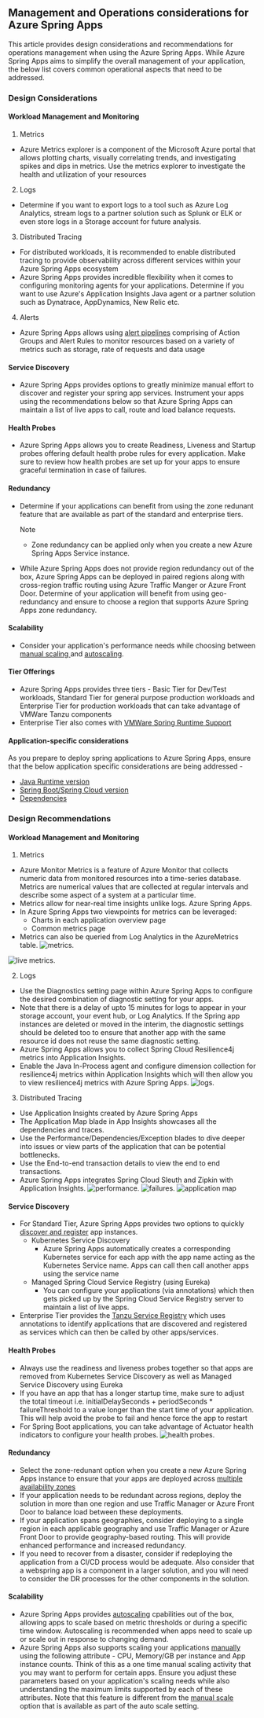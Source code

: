 <!-- Landing Zone Accelerator - Azure Spring App -Network Topology And Connectivity.MD v1 -->

## Management and Operations considerations for Azure Spring Apps

This article provides design considerations and recommendations for operations management when using the Azure Spring Apps. While Azure Spring Apps aims to simplify the overall management of your application, the below list covers common operational aspects that need to be addressed.

### Design Considerations

#### Workload Management and Monitoring

1. Metrics
- Azure Metrics explorer is a component of the Microsoft Azure portal that allows plotting charts, visually correlating trends, and investigating spikes and dips in metrics. Use the metrics explorer to investigate the health and utilization of your resources
2. Logs
- Determine if you want to export logs to a tool such as Azure Log Analytics, stream logs to a partner solution such as Splunk or ELK or even store logs in a Storage account for future analysis. 
3. Distributed Tracing  
- For distributed workloads, it is recommended to enable distributed tracing to provide observability across different services within your Azure Spring Apps ecosystem
- Azure Spring Apps provides incredible flexibility when it comes to configuring monitoring agents for your applications. Determine if you want to use Azure's Application Insights Java agent or a partner solution such as Dynatrace, AppDynamics, New Relic etc.
4. Alerts
- Azure Spring Apps allows using [alert pipelines](https://learn.microsoft.com/en-us/azure/spring-apps/tutorial-alerts-action-groups) comprising of Action Groups and Alert Rules to monitor resources based on a variety of metrics such as storage, rate of requests and data usage

#### Service Discovery
- Azure Spring Apps provides options to greatly minimize manual effort to discover and register your spring app services. Instrument your apps using the recommendations below so that Azure Spring Apps can maintain a list of live apps to call, route and load balance requests.

#### Health Probes
- Azure Spring Apps allows you to create Readiness, Liveness and Startup probes offering default health probe rules for every application. Make sure to review how health probes are set up for your apps to ensure graceful termination in case of failures.

#### Redundancy
- Determine if your applications can benefit from using the zone redunant feature that are available as part of the standard and enterprise tiers.
  > [!NOTE]
  >- Zone redundancy can be applied only when you create a new Azure Spring Apps Service instance.

- While Azure Spring Apps does not provide region redundancy out of the box, Azure Spring Apps can be deployed in paired regions along with cross-region traffic routing using Azure Traffic Manger or Azure Front Door. Determine of your application will benefit from using geo-redundancy and ensure to choose a region that supports Azure Spring Apps zone redundancy.

#### Scalability
- Consider your application's performance needs while choosing between [manual scaling ](https://learn.microsoft.com/en-us/azure/spring-apps/how-to-scale-manual) and [autoscaling](https://learn.microsoft.com/en-us/azure/spring-apps/how-to-setup-autoscale).

#### Tier Offerings
   - Azure Spring Apps provides three tiers - Basic Tier for Dev/Test workloads, Standard Tier for general purpose production workloads and Enterprise Tier for production workloads that can take advantage of VMWare Tanzu components
   - Enterprise Tier also comes with [VMWare Spring Runtime Support](https://learn.microsoft.com/en-us/azure/spring-apps/faq?pivots=programming-language-java#how-do-i-get-vmware-spring-runtime-support-enterprise-tier-only)


#### Application-specific considerations
As you prepare to deploy spring applications to Azure Spring Apps, ensure that the below application specific considerations are being addressed -

- [Java Runtime version](https://learn.microsoft.com/en-us/azure/spring-apps/faq?pivots=programming-language-java#which-versions-of-java-runtime-are-supported-in-azure-spring-apps)
- [Spring Boot/Spring Cloud version](https://learn.microsoft.com/en-us/azure/spring-apps/how-to-prepare-app-deployment?tabs=basic-standard-tier&pivots=programming-language-java#spring-boot-and-spring-cloud-versions)
- [Dependencies](https://learn.microsoft.com/en-us/azure/spring-apps/how-to-prepare-app-deployment?tabs=basic-standard-tier&pivots=programming-language-java#dependencies-for-spring-boot-version-24252627)


### Design Recommendations

#### Workload Management and Monitoring

1. Metrics
- Azure Monitor Metrics is a feature of Azure Monitor that collects numeric data from monitored resources into a time-series database. Metrics are numerical values that are collected at regular intervals and describe some aspect of a system at a particular time.
- Metrics allow for near-real time insights unlike logs. Azure Spring Apps.
- In Azure Spring Apps two viewpoints for metrics can be leveraged:
  - Charts in each application overview page
  - Common metrics page
- Metrics can also be queried from Log Analytics in the AzureMetrics table.
![metrics.](../Design-Areas/images/monitoring-metrics.jpg)

![live metrics.](docs/Design-Areas/images/monitoring-live-metrics.jpg)

2. Logs
- Use the Diagnostics setting page within Azure Spring Apps to configure the desired combination of diagnostic setting for your apps.
- Note that there is a delay of upto 15 minutes for logs to appear in your storage account, your event hub, or Log Analytics. If the Spring app instances are deleted or moved in the interim, the diagnostic settings should be deleted too to ensure that another app with the same resource id does not reuse the same diagnostic setting.
- Azure Spring Apps allows you to collect Spring Cloud Resilience4j metrics into Application Insights.
- Enable the Java In-Process agent and configure dimension collection for resilience4j metrics within Application Insights which will then allow you to view resilience4j metrics with Azure Spring Apps.
![logs.](docs/Design-Areas/images/monitoring-logs.jpg)
3. Distributed Tracing
- Use Application Insights created by Azure Spring Apps 
-	The Application Map blade in App Insights showcases all the dependencies and traces.
-	Use the Performance/Dependencies/Exception blades to dive deeper into issues or view parts of the application that can be potential bottlenecks.
- Use the End-to-end transaction details to view the end to end transactions.
-	Azure Spring Apps integrates Spring Cloud Sleuth and Zipkin with Application Insights.
![performance.](docs/Design-Areas/images/monitoring-performance.jpg)
![failures.](docs/Design-Areas/images/monitoring-failures.jpg)
![application map](docs/Design-Areas/images/monitoring-application-map.jpg)


#### Service Discovery
- For Standard Tier, Azure Spring Apps provides two options to quickly [discover and register](https://learn.microsoft.com/en-us/azure/spring-apps/how-to-service-registration?pivots=programming-language-java) app instances.
  - Kubernetes Service Discovery
    - Azure Spring Apps automatically creates a corresponding Kubernetes service for each app with the app name acting as the Kubernetes Service name. Apps can call then call another apps using the service name
  - Managed Spring Cloud Service Registry (using Eureka)
    - You can configure your applications (via annotations) which then gets picked up by the Spring Cloud Service Registry server to maintain a list of live apps. 
- Enterprise Tier provides the [Tanzu Service Registry](https://learn.microsoft.com/en-us/azure/spring-apps/how-to-enterprise-service-registry) which uses annotations to identify applications that are discovered and registered as services which can then be called by other apps/services.

#### Health Probes
- Always use the readiness and liveness probes together so that apps are removed from Kubernetes Service Discovery as well as Managed Service Discovery using Eureka
- If you have an app that has a longer startup time, make sure to adjust the total timeout i.e. initialDelaySeconds + periodSeconds * failureThreshold to a value longer than the start time of your application. This will help avoid the probe to fail and hence force the app to restart
- For Spring Boot applications, you can take advantage of Actuator health indicators to configure your health probes. 
![health probes.](docs/Design-Areas/images/monitoring-health-probes.jpg)
#### Redundancy
- Select the zone-redunant option when you create a new Azure Spring Apps instance to ensure that your apps are deployed across [multiple availability zones](https://github.com/MicrosoftDocs/azure-docs/blob/main/articles/spring-apps/how-to-enable-redundancy-and-disaster-recovery.md#create-an-azure-spring-apps-instance-with-zone-redundancy-enabled)
- If your application needs to be redundant across regions, deploy the solution in more than one region and use Traffic Manager or Azure Front Door to balance load between these deployments.
- If your application spans geographies, consider deploying to a single region in each applicable geography and use Traffic Manager or Azure Front Door to provide geography-based routing. This will provide enhanced performance and increased redundancy.
- If you need to recover from a disaster, consider if redeploying the application from a CI/CD process would be adequate. Also consider that  a webspring app is a component in a larger solution, and you will need to consider the DR processes for the other components in the solution.

#### Scalability
- Azure Spring Apps provides [autoscaling](https://learn.microsoft.com/en-us/azure/spring-apps/how-to-setup-autoscale) cpabilities out of the box, allowing apps to scale based on metric thresholds or during a specific time window. Autoscaling is recommended when apps need to scale up or scale out in response to changing demand.
- Azure Spring Apps also supports scaling your applications [manually](https://learn.microsoft.com/en-us/azure/spring-apps/how-to-scale-manual) using the following attribute - CPU, Memory/GB per instance and App instance counts. Think of this as a one time manual scaling activity that you may want to perform for certain apps. Ensure you adjust these parameters based on your application's scaling needs while also understanding the maximum limits supported by each of these attributes. Note that this feature is different from the [manual scale](https://learn.microsoft.com/en-us/azure/spring-apps/how-to-setup-autoscale#set-up-autoscale-settings-for-your-application-in-the-azure-portal) option that is available as part of the auto scale setting. 
